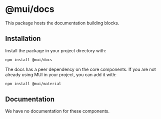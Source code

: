 # @mui/docs

This package hosts the documentation building blocks.

## Installation

Install the package in your project directory with:

```bash
npm install @mui/docs
```

The docs has a peer dependency on the core components.
If you are not already using MUI in your project, you can add it with:

```bash
npm install @mui/material
```

## Documentation

We have no documentation for these components.
